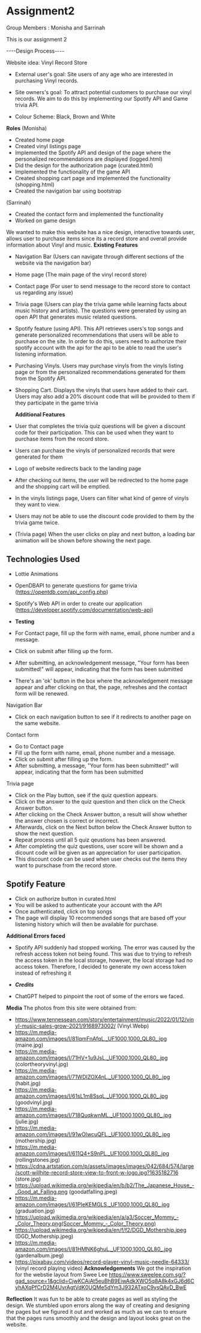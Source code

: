 # Assignment2

Group Members : Monisha and Sarrinah

This is our assignment 2

----Design Process----

Website idea: Vinyl Record Store

- External user's goal: Site users of any age who are interested in purchasing Vinyl records.

- Site owners's goal: To attract potential customers to purchase our vinyl records. We aim to do this by implementing our Spotify API and Game trivia API.

- Colour Scheme: Black, Brown and White

**Roles**
(Monisha)

- Created home page
- Created vinyl listings page
- Implemented the Spotify API and design of the page where the personalized recommendations are displayed (logged.html)
- Did the design for the authorization page (curated.html)
- Implemented the functionality of the game API
- Created shopping cart page and implemented the functionality (shopping.html)
- Created the navigation bar using bootstrap

(Sarrinah)

- Created the contact form and implemented the functionality
- Worked on game design

We wanted to make this website has a nice design, interactive towards user, allows user to purchase items since its a record store and overall provide information about Vinyl and music.
**Existing Features**

- Navigation Bar (Users can navigate through different sections of the website via the navigation bar)
- Home page (The main page of the vinyl record store)
- Contact page (For user to send message to the record store to contact us regarding any issue)
- Trivia page (Users can play the trivia game while learning facts about music history and artists). The questions were generated by using an open API that generates music related questions.
- Spotify feature (using API). This API retrieves users's top songs and generate personalized recommendations that users will be able to purchase on the site. In order to do this, users need to authorize their spotify account with the api for the api to be able to read the user's listening information.
- Purchasing Vinyls. Users may purchase vinyls from the vinyls listing page or from the personalized recommendations generated for them from the Spotify API.
- Shopping Cart. Displays the vinyls that users have added to their cart. Users may also add a 20% discount code that will be provided to them if they participate in the game trivia

  **Additional Features**

- User that completes the trivia quiz questions will be given a discount code for their participation. This can be used when they want to purchase items from the record store.
- Users can purchase the vinyls of personalized records that were generated for them
- Logo of website redirects back to the landing page
- After checking out items, the user will be redirected to the home page and the shopping cart will be emptied.
- In the vinyls listings page, Users can filter what kind of genre of vinyls they want to view.
- Users may not be able to use the discount code provided to them by the trivia game twice.
- (Trivia page) When the user clicks on play and next button, a loading bar animation will be shown before showing the next page.

## **Technologies Used**

- Lottie Animations
- OpenDBAPI to generate questions for game trivia (https://opentdb.com/api_config.php)
- Spotify's Web API in order to create our application (https://developer.spotify.com/documentation/web-api)
- **Testing**

- For Contact page, fill up the form with name, email, phone number and a message.
- Click on submit after filling up the form.
- After submitting, an acknowledgement message, "Your form has been submitted!" will appear, indicating that the form has been submitted
- There's an 'ok' button in the box where the acknowledgement message appear and after clicking on that, the page, refreshes and the contact form will be renewed.

Navigation Bar

- Click on each navigation button to see if it redirects to another page on the same website.

Contact form

- Go to Contact page
- Fill up the form with name, email, phone number and a message.
- Click on submit after filling up the form.
- After submitting, a message, "Your form has been submitted!" will appear, indicating that the form has been submitted

Trivia page

- Click on the Play button, see if the quiz question appears.
- Click on the answer to the quiz question and then click on the Check Answer button.
- After clicking on the Check Answer button, a result will show whether the answer chosen is correct or incorrect.
- Afterwards, click on the Next button below the Check Answer button to show the next question.
- Repeat process until all 5 quiz qeustions has been answered.
- After completing the quiz questions, user score will be shown and a dicount code will be given as an appreciation for user participation.
- This discount code can be used when user checks out the items they want to purschase from the record store.

## Spotify Feature

- Click on authorize button in curated.html
- You will be asked to authenticate your account with the API
- Once authenticated, click on top songs
- The page will display 10 recommended songs that are based off your listening history which will then be available for purchase.

**Additional Errors faced**

- Spotify API suddenly had stopped working. The error was caused by the refresh access token not being found. This was due to
  trying to refresh the access token in the local storage, however, the local storage had no access token. Therefore, I decided to generate my own access token instead of refreshing it

- **_Credits_**

- ChatGPT helped to pinpoint the root of some of the errors we faced.

**Media**
The photos from this site were obtained from:

- https://www.tennessean.com/story/entertainment/music/2022/01/12/vinyl-music-sales-grow-2021/9168973002/ (Vinyl.Webp)
- https://m.media-amazon.com/images/I/81lqmFnAfqL._UF1000,1000_QL80_.jpg (maine.jpg)
- https://m.media-amazon.com/images/I/71HV+1u9JsL._UF1000,1000_QL80_.jpg (colortheoryvinyl.jpg)
- https://m.media-amazon.com/images/I/71WDIZOX4nL._UF1000,1000_QL80_.jpg (habit.jpg)
- https://m.media-amazon.com/images/I/61sL1m8SsqL._UF1000,1000_QL80_.jpg (goodvinyl.jpg)
- https://m.media-amazon.com/images/I/718QuqkwnML._UF1000,1000_QL80_.jpg (julie.jpg)
- https://m.media-amazon.com/images/I/91wOlwcuQFL._UF1000,1000_QL80_.jpg (mothership.jpg)
- https://m.media-amazon.com/images/I/611Q4+S9nPL._UF1000,1000_QL80_.jpg (rollingstones.jpg)
- https://cdna.artstation.com/p/assets/images/images/042/684/574/large/scott-willhite-record-store-view-to-front-w-logo.jpg?1635182716 (store.jpg)
- https://upload.wikimedia.org/wikipedia/en/b/b2/The_Japanese_House_-_Good_at_Falling.png (goodatfalling.jpeg)
- https://m.media-amazon.com/images/I/61PIeKEMGLS._UF1000,1000_QL80_.jpg (graduation.jpg)
- https://upload.wikimedia.org/wikipedia/en/a/a3/Soccer_Mommy_-_Color_Theory.png(Soccer_Mommy_-_Color_Theory.png)
- https://upload.wikimedia.org/wikipedia/en/f/f2/DGD_Mothership.jpeg (DGD_Mothership.jpeg)
- https://m.media-amazon.com/images/I/81HMNK6ghuL._UF1000,1000_QL80_.jpg (gardenalbum.jpeg)
- https://pixabay.com/videos/record-player-vinyl-music-needle-64333/ (vinyl record playing video)
  **Acknowledgements**
  We got the inspiration for the webstie layout from Swee Lee https://www.sweelee.com.sg/?gad_source=1&gclid=CjwKCAiAt5euBhB9EiwAdkXWO5q8A8k4xGJ6d6CyhAXqPfCrD2M4UvrAgtVdK0UQMe5dYm3J932ATxoC9ysQAvD_BwE

**Reflection**
It was fun to be able to create pages as well as styling the design. We stumbled upon errors along the way of creating and designing the pages but we figured it out and worked as much as we can to ensure that the pages runs smoothly and the design and layout looks great on the website.
